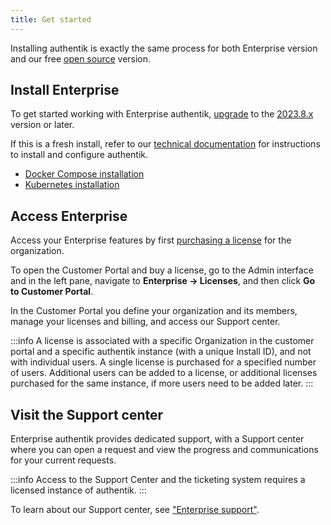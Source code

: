 ```yaml
---
title: Get started
---
```


Installing authentik is exactly the same process for both Enterprise version and our free [open source](https://github.com/goauthentik/authentik) version.

## Install Enterprise

To get started working with Enterprise authentik, [upgrade](../install-config/upgrade.mdx) to the [2023.8.x](../releases) version or later.

If this is a fresh install, refer to our [technical documentation](../install-config/index.mdx) for instructions to install and configure authentik.

- [Docker Compose installation](../install-config/install/docker-compose.mdx)
- [Kubernetes installation](../install-config/install/kubernetes.md)

## Access Enterprise

Access your Enterprise features by first [purchasing a license](./manage-enterprise.md#buy-a-license) for the organization.

To open the Customer Portal and buy a license, go to the Admin interface and in the left pane, navigate to **Enterprise -> Licenses**, and then click **Go to Customer Portal**.

In the Customer Portal you define your organization and its members, manage your licenses and billing, and access our Support center.

:::info
A license is associated with a specific Organization in the customer portal and a specific authentik instance (with a unique Install ID), and not with individual users. A single license is purchased for a specified number of users. Additional users can be added to a license, or additional licenses purchased for the same instance, if more users need to be added later.
:::

## Visit the Support center

Enterprise authentik provides dedicated support, with a Support center where you can open a request and view the progress and communications for your current requests.

:::info
Access to the Support Center and the ticketing system requires a licensed instance of authentik.
:::

To learn about our Support center, see ["Enterprise support"](./entsupport.md).

